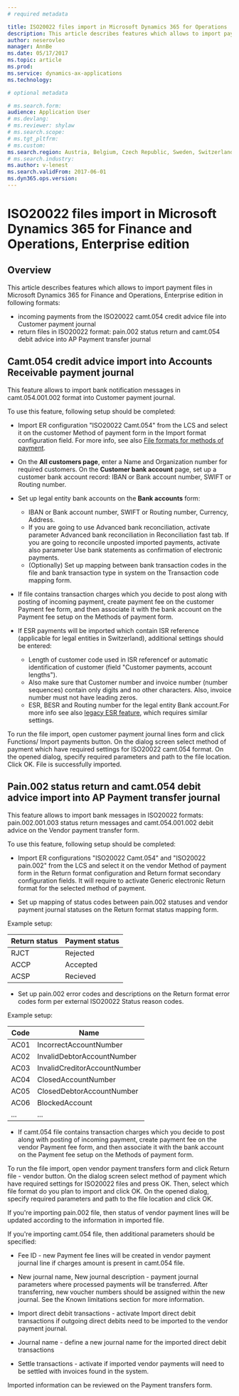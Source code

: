 ```yaml
---
# required metadata

title: ISO20022 files import in Microsoft Dynamics 365 for Operations
description: This article describes features which allows to import payment files in ISO 20022 camt.054 and pain.002 payment files in Microsoft Dynamics 365 for Finance and Operations, Enterprise edition.
author: neserovleo
manager: AnnBe
ms.date: 05/17/2017
ms.topic: article
ms.prod: 
ms.service: dynamics-ax-applications
ms.technology: 

# optional metadata

# ms.search.form:  
audience: Application User
# ms.devlang: 
# ms.reviewer: shylaw
# ms.search.scope: 
# ms.tgt_pltfrm: 
# ms.custom: 
ms.search.region: Austria, Belgium, Czech Republic, Sweden, Switzerland, Germany, Denmark, Spain, Estonia, Finland, France, Hungary, Italy, Lithuania, Latvia, Poland, Norway, Great Britain
# ms.search.industry: 
ms.author: v-lenest
ms.search.validFrom: 2017-06-01
ms.dyn365.ops.version: 
---
```


# ISO20022 files import in Microsoft Dynamics 365 for Finance and Operations, Enterprise edition


## Overview
This article describes features which allows to import payment files in Microsoft Dynamics 365 for Finance and Operations, Enterprise edition in following formats: 

 - incoming payments from the ISO20022 camt.054 credit advice file into Customer payment journal 
 - return files in ISO20022 format: pain.002 status return and camt.054 debit advice into AP Payment transfer journal

## Camt.054 credit advice import into Accounts Receivable payment journal
This feature allows to import bank notification messages in camt.054.001.002 format into Customer payment journal.

To use this feature, following setup should be completed:


 - Import ER configuration "ISO20022 Camt.054" from the LCS and select it on the customer Method of payment form in the Import format configuration field. For more info, see also [File formats for methods of payment](emea-select-file-formats-for-the-method-of-payments.md).
 - On the **All customers page**, enter a Name and Organization number for required customers. On the **Customer bank account** page, set up a customer bank account record: IBAN or Bank account number, SWIFT or Routing number.
 - Set up legal entity bank accounts on the **Bank accounts** form:
	 - IBAN or Bank account number, SWIFT or Routing number, Currency,   
   Address.
   	 - If you are going to use Advanced bank reconciliation, activate parameter Advanced bank reconciliation in Reconciliation fast tab. If you are going to reconcile unposted imported payments, activate also parameter Use bank statements as confirmation of electronic payments.
	 - (Optionally) Set up mapping between bank transaction codes in the file and bank transaction type in system on the Transaction code mapping form.


 - If file contains transaction charges which you decide to post along with posting of incoming payment, create payment fee on the customer Payment fee form, and then associate it with the bank account on the Payment fee setup on the Methods of payment form.
 - If ESR payments will be imported which contain ISR reference (applicable for legal entities in Switzerland), additional settings should be entered:


	 - Length of customer code used in ISR referencef or automatic identification of customer (field "Customer payments, account lengths"). 
	 - Also make sure that Customer number and invoice number (number sequences) contain only digits and no other characters. Also, invoice number must not have leading zeros.
	 - ESR, BESR and Routing number for the legal entity Bank account.For more info see also [legacy ESR feature](https://docs.microsoft.com/en-us/dynamics365/operations/financials/localizations/emea-che-esr-customer-payments-import), which requires similar settings.

To run the file import, open customer payment journal lines form and click Functions/ Import payments button. On the dialog screen select method of payment which have required settings for ISO20022 camt.054 format. On the opened dialog, specify required parameters and path to the file location. Click OK. File is successfully imported.


## Pain.002 status return and camt.054 debit advice import into AP Payment transfer journal
This feature allows to import bank messages in ISO20022 formats: pain.002.001.003 status return messages and camt.054.001.002 debit advice on the Vendor payment transfer form.

To use this feature, following setup should be completed:

 - Import ER configurations "ISO20022 Camt.054" and "ISO20022 pain.002" from the LCS and select it on the vendor Method of payment form in the Return format configuration and Return format secondary configuration fields. It will require to activate Generic electronic Return format for the selected method of payment.

 - Set up mapping of status codes between pain.002 statuses and vendor payment journal statuses on the Return format status mapping form.

Example setup:

Return status	| Payment status
-------- | ---
RJCT| Rejected
ACCP| Accepted 
ACSP| Recieved 


 - Set up pain.002 error codes and descriptions on the Return format error codes form per external ISO20022 Status reason codes.

Example setup:


|Code	| Name|
-------- | ---
AC01| IncorrectAccountNumber
AC02| InvalidDebtorAccountNumber
AC03| InvalidCreditorAccountNumber
AC04| ClosedAccountNumber
AC05| ClosedDebtorAccountNumber
AC06| BlockedAccount
...| ...


 - If camt.054 file contains transaction charges which you decide to post along with posting of incoming payment, create payment fee on the vendor Payment fee form, and then associate it with the bank account on the Payment fee setup on the Methods of payment form.  

To run the file import, open vendor payment transfers form and click Return file - vendor button. On the dialog screen select method of payment which have required settings for ISO20022 files and press OK. Then, select which file format do you plan to import and click OK. On the opened dialog, specify required parameters and path to the file location and click OK.  

If you're importing pain.002 file, then status of vendor payment lines will be updated according to the information in imported file.

If you're importing camt.054 file, then additional parameters should be specified:

 - Fee ID - new Payment fee lines will be created in vendor payment journal line if charges amount is present in camt.054 file.

 - New journal name, New journal description - payment journal parameters where processed payments will be transferred. After transferring, new voucher numbers should be assigned within the new journal. See the Known limitations section for more information.
 - Import direct debit transactions - activate Import direct debit transactions if outgoing direct debits need to be imported to the vendor payment journal.
 - Journal name - define a new journal name for the imported direct debit transactions
 - Settle transactions - activate if imported vendor payments will need to be settled with invoices found in the system.



Imported information can be reviewed on the Payment transfers form. 
